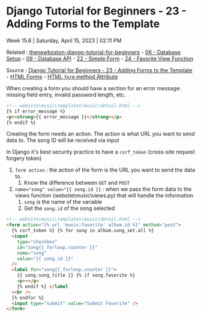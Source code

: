 # Django Tutorial for Beginners - 23 - Adding Forms to the Template

Week 15.6 | Saturday, April 15, 2023 | 02:11 PM

Related : [thenewboston-django-tutorial-for-beginners](thenewboston-django-tutorial-for-beginners.md) - [06 - Database Setup](06%20-%20Database%20Setup.md) - [09 - Database API](09%20-%20Database%20API.md) - [22 - Simple Form](22%20-%20Simple%20Form.md) - [24 - Favorite View Function](24%20-%20Favorite%20View%20Function.md)

Source : [Django Tutorial for Beginners - 23 - Adding Forms to the Template](https://youtu.be/hKoNbgVWyWc) - [HTML Forms](https://www.w3schools.com/html/html_forms.asp) - [HTML `form` method Attribute](https://www.w3schools.com/tags/att_form_method.asp)

When creating a form you should have a section for an error message: missing field entry, invalid password length, etc.

```html
<!-- website\music\templates\music\detail.html -->
{% if error_message %}
<p><strong>{{ error_message }}</strong></p>
{% endif %}
```

Creating the form needs an action. The action is what URL you want to send data to.
The song ID will be received via input

In Django it's best security practice to have a `csrf_token` (cross-site request forgery token)

1. `form action` : the action of the form is the URL you want to send the data to.
   1. Know the difference between `GET` and `POST`
2. `name="song" value="{{ song.id }}` : when we pass the form data to the views function (website\music\views.py) that will handle the information
   1. `song` is the name of the variable
   2. Get the `song.id` of the song selected

```html
<!-- website\music\templates\music\detail.html -->
<form action="{% url 'music:favorite' album.id %}" method="post">
  {% csrf_token %} {% for song in album.song_set.all %}
  <input
    type="checkbox"
    id="song{{ forloop.counter }}"
    name="song"
    value="{{ song.id }}"
  />
  <label for="song{{ forloop.counter }}">
    {{ song.song_title }} {% if song.favorite %}
    <p>⭐</p>
    {% endif %} </label
  ><br />
  {% endfor %}
  <input type="submit" value="Submit Favorite" />
</form>
```
